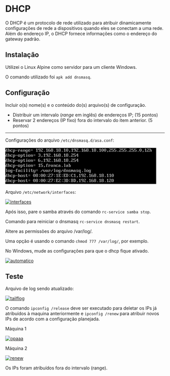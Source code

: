# DHCP

O DHCP é um protocolo de rede utilizado para atribuir dinamicamente configurações de rede a dispositivos quando eles se conectam a uma rede. Além do endereço IP, o DHCP fornece informações como o endereço do gateway padrão.

## Instalação

Utilizei o Linux Alpine como servidor para um cliente Windows.

O comando utilizado foi `apk add dnsmasq`.

## Configuração

Incluir o(s) nome(s) e o conteúdo do(s) arquivo(s) de configuração.

- Distribuir um intervalo (*range* em inglês) de endereços IP; (15 pontos)
- Reservar 2 endereços (IP fixo) fora do intervalo do item anterior. (5 pontos)

---------------------------------------------------------------------------------

Configurações do arquivo `/etc/dnsmasq.d/asa.conf`:

![Alt text](image.png)

Arquivo `/etc/network/interfaces`:

[![interfaces](https://i.im.ge/2023/12/30/x825q0.interfaces.png)](https://im.ge/i/x825q0)

Após isso, pare o samba através do comando `rc-service samba stop`.

Comando para reiniciar o dnsmasq `rc-service dnsmasq restart`.

Altere as permissões do arquivo /var/log/.

Uma opção é usando o comando `chmod 777 /var/log/`, por exemplo.

No Windows, mude as configurações para que o dhcp fique ativado.

[![automatico](https://i.im.ge/2023/12/30/x8DTaa.automatico.png)](https://im.ge/i/x8DTaa)

## Teste

Arquivo de log sendo atualizado:

[![tailflog](https://i.im.ge/2023/12/30/xgkimG.tailflog.png)](https://im.ge/i/xgkimG)

O comando `ipconfig /release` deve ser executado para deletar os IPs já atribuídos à maquina anteriormente e `ipconfig /renew` para atribuir novos IPs de acordo com a configuração planejada.


Máquina 1

[![opaaa](https://i.im.ge/2024/01/03/3M8MfL.opaaa.png)](https://im.ge/i/3M8MfL)

Máquina 2

[![renew](https://i.im.ge/2024/01/03/3M8X8a.renew.png)](https://im.ge/i/3M8X8a)

Os IPs foram atribuídos fora do intervalo (range).